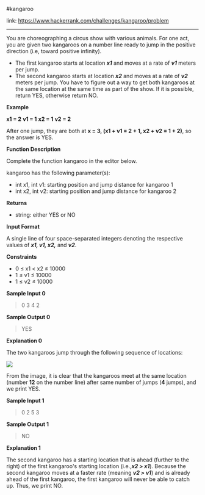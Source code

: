 #kangaroo

link: https://www.hackerrank.com/challenges/kangaroo/problem
<hr>
You are choreographing a circus show with various animals. For one act, you are given two kangaroos on a number line ready to jump in the positive direction (i.e, toward positive infinity).

* The first kangaroo starts at location <strong><i>x1</i></strong> and moves at a rate of <strong><i>v1</i></strong> meters per jump.
* The second kangaroo starts at location <strong><i>x2</i></strong> and moves at a rate of <strong><i>v2</i></strong> meters per jump.
You have to figure out a way to get both kangaroos at the same location at the same time as part of the show. If it is possible, return YES, otherwise return NO.

<strong>Example</strong>

<strong>x1 = 2</strong>
<strong>v1 = 1</strong>
<strong>x2 = 1</strong>
<strong>v2 = 2</strong>

After one jump, they are both at <strong>x = 3, (x1 + v1 = 2 + 1, x2 + v2 = 1 + 2)</strong>, so the answer is YES.

<strong>Function Description</strong>

Complete the function kangaroo in the editor below.

kangaroo has the following parameter(s):

* int x1, int v1: starting position and jump distance for kangaroo 1
* int x2, int v2: starting position and jump distance for kangaroo 2

<strong>Returns</strong>

* string: either YES or NO

<strong>Input Format</strong>

A single line of four space-separated integers denoting the respective values of <strong><i>x1, v1, x2,</i></strong> and <strong><i>v2</i></strong>.

<strong>Constraints</strong>

* 0 ≤ x1 < x2 ≤ 10000
* 1 ≤ v1 ≤ 10000
* 1 ≤ v2 ≤ 10000

<strong>Sample Input 0</strong>

> 0 3 4 2

<strong>Sample Output 0</strong>

> YES

<strong>Explanation 0</strong>

The two kangaroos jump through the following sequence of locations:

<img src="https://s3.amazonaws.com/hr-assets/0/1516005283-e74e76ff0c-kangaroo.png">

From the image, it is clear that the kangaroos meet at the same location (number <strong>12</strong> on the number line) after same number of jumps (<strong>4</strong> jumps), and we print YES.

<strong>Sample Input 1</strong>

> 0 2 5 3

<strong>Sample Output 1</strong>

> NO

<strong>Explanation 1</strong>

The second kangaroo has a starting location that is ahead (further to the right) of the first kangaroo's starting location (i.e.,<strong><i>x2 > x1</i></strong>). Because the second kangaroo moves at a faster rate (meaning <strong><i>v2 > v1</i></strong>) and is already ahead of the first kangaroo, the first kangaroo will never be able to catch up. Thus, we print NO.
